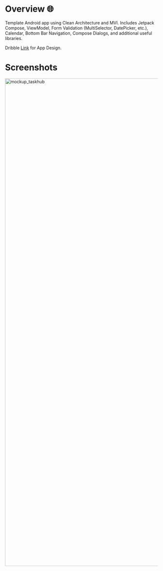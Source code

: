 # Overview 🌐
Template Android app using Clean Architecture and MVI. Includes Jetpack Compose, ViewModel, Form Validation (MultiSelector, DatePicker, etc.), Calendar, Bottom Bar Navigation, Compose Dialogs, and additional useful libraries.

Dribble [Link](https://dribbble.com/shots/20767519-Task-Management-App-iOS-Android-UI) for App Design.
# Screenshots    
<img width="1600" alt="mockup_taskhub" src="https://github.com/ahmedbenhouria/taskhub-android/assets/76657810/f08a13d9-a696-4e2e-b255-d7b0bd310346">
